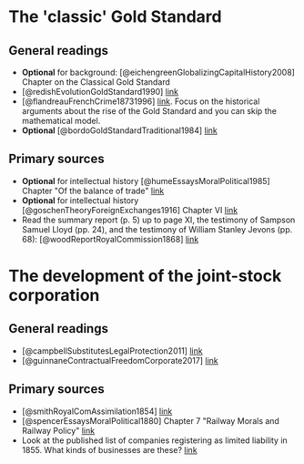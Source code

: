 # The 'classic' Gold Standard


## General readings

+ **Optional** for background: [@eichengreenGlobalizingCapitalHistory2008] Chapter on the Classical Gold Standard
+ [@redishEvolutionGoldStandard1990] [link](https://doi.org/10.1017/S0022050700037827)
+ [@flandreauFrenchCrime18731996] [link](https://doi.org/10.1017/S0022050700017502). Focus on the historical arguments about the rise of the Gold Standard and you can skip the mathematical model.
+ **Optional** [@bordoGoldStandardTraditional1984] [link](https://core.ac.uk/download/pdf/6900088.pdf)

## Primary sources

+ **Optional** for intellectual history [@humeEssaysMoralPolitical1985] Chapter "Of the balance of trade" [link](https://ebookcentral.proquest.com/lib/kcl/reader.action?docID=3327325&ppg=361)
+ **Optional** for intellectual history [@goschenTheoryForeignExchanges1916] Chapter VI [link](https://hdl.handle.net/2027/uc2.ark:/13960/t9k35zr8s)
+ Read the summary report (p. 5) up to page XI, the testimony of Sampson Samuel Lloyd (pp. 24), and the testimony of William Stanley Jevons (pp. 68): [@woodReportRoyalCommission1868] [link](https://parlipapers.proquest.com/parlipapers/docview/t70.d75.1867-044213/usgLogRstClick!!?accountid=11862)

# The development of the joint-stock corporation

## General readings

+ [@campbellSubstitutesLegalProtection2011] [link](https://www.jstor.org/stable/41262435)
+ [@guinnaneContractualFreedomCorporate2017] [link](https://doi.org/10.1017/S0007680517000733)

## Primary sources

+ [@smithRoyalComAssimilation1854] [link](https://parlipapers.proquest.com/parlipapers/docview/t70.d75.1854-030339?accountid=11862)
+ [@spencerEssaysMoralPolitical1880] Chapter 7 "Railway Morals and Railway Policy" [link](https://archive.org/details/essaysmoralpolit00spe/page/250/mode/2up)
+ Look at the published list of companies registering as limited liability in 1855. What kinds of businesses are these? [link](https://parlipapers.proquest.com/parlipapers/docview/t70.d75.1856-032754?accountid=11862)


